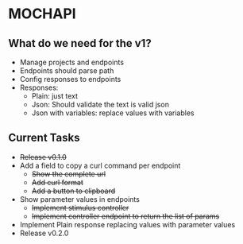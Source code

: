 # MOCHAPI

## What do we need for the v1?

- Manage projects and endpoints
- Endpoints should parse path
- Config responses to endpoints
- Responses:
  - Plain: just text
  - Json: Should validate the text is valid json
  - Json with variables: replace values with variables


## Current Tasks
  
- ~~Release v0.1.0~~
- Add a field to copy a curl command per endpoint
  - ~~Show the complete url~~
  - ~~Add curl format~~
  - ~~Add a button to clipboard~~
- Show parameter values in endpoints
  - ~~Implement stimulus controller~~
  - ~~Implement controller endpoint to return the list of params~~
- Implement Plain response replacing values with parameter values
- Release v0.2.0